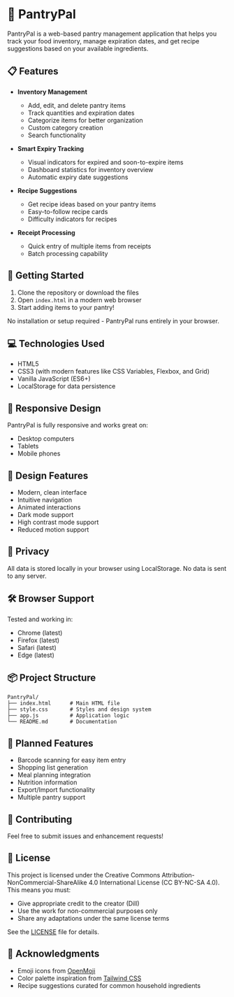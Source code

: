 # 🥘 PantryPal

PantryPal is a web-based pantry management application that helps you track your food inventory, manage expiration dates, and get recipe suggestions based on your available ingredients.

## 📋 Features

- **Inventory Management**
  - Add, edit, and delete pantry items
  - Track quantities and expiration dates
  - Categorize items for better organization
  - Custom category creation
  - Search functionality

- **Smart Expiry Tracking**
  - Visual indicators for expired and soon-to-expire items
  - Dashboard statistics for inventory overview
  - Automatic expiry date suggestions

- **Recipe Suggestions**
  - Get recipe ideas based on your pantry items
  - Easy-to-follow recipe cards
  - Difficulty indicators for recipes

- **Receipt Processing**
  - Quick entry of multiple items from receipts
  - Batch processing capability

## 🚀 Getting Started

1. Clone the repository or download the files
2. Open `index.html` in a modern web browser
3. Start adding items to your pantry!

No installation or setup required - PantryPal runs entirely in your browser.

## 💻 Technologies Used

- HTML5
- CSS3 (with modern features like CSS Variables, Flexbox, and Grid)
- Vanilla JavaScript (ES6+)
- LocalStorage for data persistence

## 📱 Responsive Design

PantryPal is fully responsive and works great on:
- Desktop computers
- Tablets
- Mobile phones

## 🎨 Design Features

- Modern, clean interface
- Intuitive navigation
- Animated interactions
- Dark mode support
- High contrast mode support
- Reduced motion support

## 🔐 Privacy

All data is stored locally in your browser using LocalStorage. No data is sent to any server.

## 🛠️ Browser Support

Tested and working in:
- Chrome (latest)
- Firefox (latest)
- Safari (latest)
- Edge (latest)

## 📦 Project Structure

```
PantryPal/
├── index.html      # Main HTML file
├── style.css       # Styles and design system
├── app.js          # Application logic
└── README.md       # Documentation
```

## 🔮 Planned Features

- Barcode scanning for easy item entry
- Shopping list generation
- Meal planning integration
- Nutrition information
- Export/Import functionality
- Multiple pantry support

## 🤝 Contributing

Feel free to submit issues and enhancement requests!

## 📄 License

This project is licensed under the Creative Commons Attribution-NonCommercial-ShareAlike 4.0 International License (CC BY-NC-SA 4.0). This means you must:

- Give appropriate credit to the creator (Dill)
- Use the work for non-commercial purposes only
- Share any adaptations under the same license terms

See the [LICENSE](LICENSE) file for details.

## 🙏 Acknowledgments

- Emoji icons from [OpenMoji](https://openmoji.org/)
- Color palette inspiration from [Tailwind CSS](https://tailwindcss.com/)
- Recipe suggestions curated for common household ingredients
